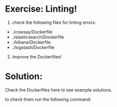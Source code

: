 Exercise: Linting!
==================

1) check the following files for linting errors:

- ./cowsay/Dockerfile
- ./elasticsearch/Dockerfile
- ./kibana/Dockerfile
- ./logstash/Dockerfile

2) Improve the Dockerfiles!

Solution:
=========

Check the Dockerfiles here to see example solutions.

to check them run the following command:



